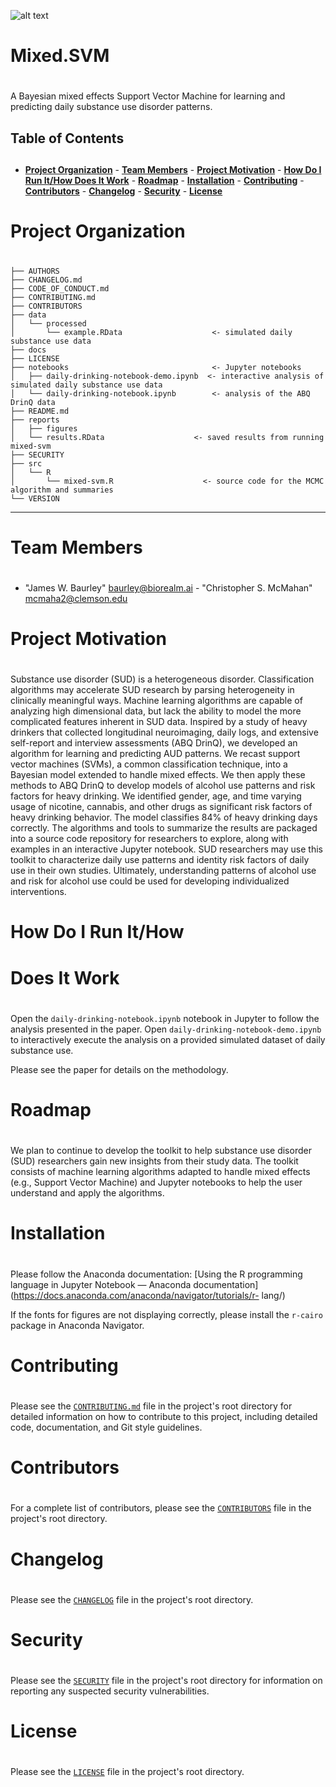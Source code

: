 ![alt text](http://i.imgur.com/NB0Y8Su.png "BioRealm Logo")

# Mixed.SVM
# 
A Bayesian mixed effects Support Vector Machine for learning and
predicting daily substance use disorder patterns.

## Table of Contents
## 
- [**Project Organization**](#project-organization) - [**Team
Members**](#team-members) - [**Project
Motivation**](#project-motivation) - [**How Do I Run It/How Does It
Work**](#how-do-i-run-it-how-does-it-work) - [**Roadmap**](#roadmap) -
[**Installation**](#installation) - [**Contributing**](#contributing) -
[**Contributors**](#contributors) - [**Changelog**](#changelog) -
[**Security**](#security) - [**License**](#license)

# <a name="project-organization"></a>Project Organization
# 
  	├── AUTHORS
    ├── CHANGELOG.md
    ├── CODE_OF_CONDUCT.md
    ├── CONTRIBUTING.md
    ├── CONTRIBUTORS
    ├── data
    │   └── processed
    │       └── example.RData                    <- simulated daily substance use data
    ├── docs
    ├── LICENSE
    ├── notebooks                                <- Jupyter notebooks
    │   ├── daily-drinking-notebook-demo.ipynb  <- interactive analysis of simulated daily substance use data
    │   └── daily-drinking-notebook.ipynb        <- analysis of the ABQ DrinQ data
    ├── README.md
    ├── reports                      
    │   ├── figures
    │   └── results.RData                    <- saved results from running mixed-svm
    ├── SECURITY
    ├── src                            
    │   └── R
    │       └── mixed-svm.R                    <- source code for the MCMC algorithm and summaries
    └── VERSION


---

# <a name="team-members"></a>Team Members
# 
- "James W. Baurley" <baurley@biorealm.ai> - "Christopher S. McMahan"
mcmaha2@clemson.edu

# <a name="project-motivation"></a>Project Motivation
# 
Substance use disorder (SUD) is a heterogeneous disorder. Classification
algorithms may accelerate SUD research by parsing heterogeneity in
clinically meaningful ways. Machine learning algorithms are capable of
analyzing high dimensional data, but lack the ability to model the more
complicated features inherent in SUD data. Inspired by a study of heavy
drinkers that collected longitudinal neuroimaging, daily logs, and
extensive self-report and interview assessments (ABQ DrinQ), we
developed an algorithm for learning and predicting AUD patterns. We
recast support vector machines (SVMs), a common classification
technique, into a Bayesian model extended to handle mixed effects. We
then apply these methods to ABQ DrinQ to develop models of alcohol use
patterns and risk factors for heavy drinking. We identified gender, age,
and time varying usage of nicotine, cannabis, and other drugs as
significant risk factors of heavy drinking behavior. The model
classifies 84% of heavy drinking days correctly. The algorithms and
tools to summarize the results are packaged into a source code
repository for researchers to explore, along with examples in an
interactive Jupyter notebook. SUD researchers may use this toolkit to
characterize daily use patterns and identity risk factors of daily use
in their own studies. Ultimately, understanding patterns of alcohol use
and risk for alcohol use could be used for developing individualized
interventions.

# <a name="how-do-i-run-it-how-does-it-work"></a>How Do I Run It/How
# Does It Work
# 
Open the `daily-drinking-notebook.ipynb` notebook in Jupyter to follow
the analysis presented in the paper. Open
`daily-drinking-notebook-demo.ipynb` to interactively execute the
analysis on a provided simulated dataset of daily substance use.



Please see the paper for details on the methodology.

# <a name="roadmap"></a>Roadmap
# 
We plan to continue to develop the toolkit to help substance use disorder
(SUD) researchers gain new insights from their study data.  The toolkit
consists of machine learning algorithms adapted to handle mixed effects
(e.g., Support Vector Machine) and Jupyter notebooks to help the user
understand and apply the algorithms.

# <a name="installation"></a>Installation
# 
Please follow the Anaconda documentation: [Using the R programming
language in Jupyter Notebook &#8212; Anaconda
documentation](https://docs.anaconda.com/anaconda/navigator/tutorials/r-
lang/)



If the fonts for figures are not displaying correctly, please install
the `r-cairo` package in Anaconda Navigator.

# <a name="contributing"></a>Contributing
# 
 Please see the <a href="CONTRIBUTING.md">`CONTRIBUTING.md`</a> file in
 the project's root directory for detailed information on how to
 contribute to this project, including detailed code, documentation, and
 Git style guidelines.

# <a name="contributors"></a>Contributors
# 
For a complete list of contributors, please see the <a
href="CONTRIBUTORS">`CONTRIBUTORS`</a> file in the project's root
directory.

# <a name="changelog"></a>Changelog
# 
Please see the <a href="CHANGELOG">`CHANGELOG`</a> file in the project's
root directory.

# <a name="security"></a>Security
# 
Please see the <a href="SECURITY">`SECURITY`</a> file in the project's
root directory for information on reporting any suspected security
vulnerabilities.

# <a name="license"></a>License
# 
Please see the <a href="LICENSE">`LICENSE`</a> file in the project's
root directory.
